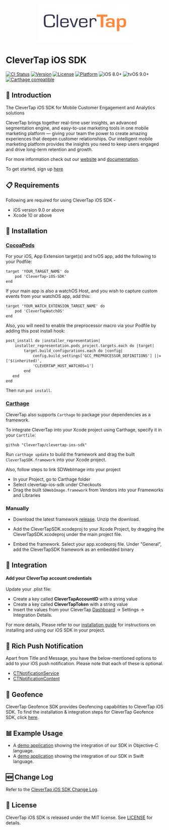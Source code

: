 <p align="center">
  <img src="https://github.com/CleverTap/clevertap-segment-ios/blob/master/clevertap-logo.png" width="300"/>
</p>

# CleverTap iOS SDK  
[![CI Status](https://api.travis-ci.org/CleverTap/clevertap-ios-sdk.svg?branch=master)](https://travis-ci.org/CleverTap/clevertap-ios-sdk)
[![Version](https://img.shields.io/cocoapods/v/CleverTap-iOS-SDK.svg?style=flat)](http://cocoapods.org/pods/CleverTap-iOS-SDK)
[![License](https://img.shields.io/cocoapods/l/CleverTap-iOS-SDK.svg?style=flat)](http://cocoapods.org/pods/CleverTap-iOS-SDK)
[![Platform](https://img.shields.io/cocoapods/p/CleverTap-iOS-SDK.svg?style=flat)](http://cocoapods.org/pods/CleverTap-iOS-SDK)
![iOS 8.0+](https://img.shields.io/badge/iOS-9.0%2B-blue.svg)
![tvOS 9.0+](https://img.shields.io/badge/tvOS-9.0%2B-blue.svg)
[![Carthage compatible](https://img.shields.io/badge/Carthage-compatible-4BC51D.svg?style=flat)](https://github.com/Carthage/Carthage)

## 👋 Introduction

The CleverTap iOS SDK for Mobile Customer Engagement and Analytics solutions

CleverTap brings together real-time user insights, an advanced segmentation engine, and easy-to-use marketing tools in one mobile marketing platform — giving your team the power to create amazing experiences that deepen customer relationships. Our intelligent mobile marketing platform provides the insights you need to keep users engaged and drive long-term retention and growth.

For more information check out our  [website](https://clevertap.com/ "CleverTap")  and  [documentation](https://developer.clevertap.com/docs/ "CleverTap Technical Documentation").

To get started, sign up [here](https://clevertap.com/live-product-demo/)

## 📋 Requirements
Following are required for using CleverTap iOS SDK -
- iOS version 9.0 or above
- Xcode 10 or above

## 🎉 Installation

### [CocoaPods](https://cocoapods.org)

For your iOS, App Extension target(s) and tvOS app, add the following to your Podfile:

  ```
  target 'YOUR_TARGET_NAME' do  
      pod 'CleverTap-iOS-SDK'  
  end     
  ```

  If your main app is also a watchOS Host, and you wish to capture custom events from your watchOS app, add this:

  ```
  target 'YOUR_WATCH_EXTENSION_TARGET_NAME' do  
      pod 'CleverTapWatchOS'  
  end
  ```

  Also, you will need to enable the preprocessor macro via your Podfile by adding this post install hook:

  ```
  post_install do |installer_representation|
      installer_representation.pods_project.targets.each do |target|
          target.build_configurations.each do |config|
              config.build_settings['GCC_PREPROCESSOR_DEFINITIONS'] ||= ['$(inherited)', 
              'CLEVERTAP_HOST_WATCHOS=1']
          end
     end
  end
  ```

Then run `pod install`.

### [Carthage](https://github.com/Carthage/Carthage)

CleverTap also supports `Carthage` to package your dependencies as a framework.

To integrate CleverTap into your Xcode project using Carthage, specify it in your `Cartfile`:

```
github "CleverTap/clevertap-ios-sdk"
```

Run `carthage update` to build the framework and drag the built `CleverTapSDK.framework` into your Xcode project.

Also, follow steps to link SDWebImage into your project

* In your Project, go to Carthage folder
* Select clevertap-ios-sdk under Checkouts
* Drag the built `SDWebImage.framework` from Vendors into your Frameworks and Libraries

### Manually

- Download the latest framework [release](https://github.com/CleverTap/clevertap-ios-sdk/releases). Unzip the download.

- Add the CleverTapSDK.xcodeproj to your Xcode Project, by dragging the CleverTapSDK.xcodeproj under the main project file.

- Embed the framework. Select your app.xcodeproj file. Under "General", add the CleverTapSDK framework as an embedded binary

## 🚀 Integration

#### Add your CleverTap account credentials

Update your .plist file:

* Create a key called **CleverTapAccountID** with a string value
* Create a key called **CleverTapToken** with a string value
* Insert the values from your CleverTap [Dashboard](https://dashboard.clevertap.com) -> Settings -> Integration Details.

For more details, Please refer to our [installation guide](https://developer.clevertap.com/docs/ios-quickstart-guide) for instructions on installing and using our iOS SDK in your project.

## 📲 Rich Push Notification

Apart from Title and Message, you have the below-mentioned options to add to your iOS push notification. Please note that each of these is optional.
- [CTNotificationService](https://github.com/CleverTap/CTNotificationService)
- [CTNotificationContent](https://github.com/CleverTap/CTNotificationContent)

## 📍 Geofence 

CleverTap Geofence SDK provides Geofencing capabilities to CleverTap iOS SDK. To find the installation & integration steps for CleverTap Geofence SDK, click [here](https://github.com/CleverTap/clevertap-geofence-ios).

## 𝌡 Example Usage
* A [demo application](https://github.com/CleverTap/clevertap-ios-sdk/tree/master/ObjCStarter) showing the integration of our SDK in Objective-C language.
* A [demo application](https://github.com/CleverTap/clevertap-ios-sdk/tree/master/SwiftStarter) showing the integration of our SDK in Swift language.

## 🆕 Change Log

Refer to the [CleverTap iOS SDK Change Log](https://github.com/CleverTap/clevertap-ios-sdk/blob/master/CHANGELOG.md).

## 📄 License

CleverTap iOS SDK is released under the MIT license. See [LICENSE](https://github.com/CleverTap/clevertap-ios-sdk/blob/master/LICENSE) for details.


